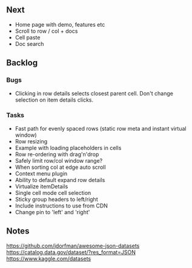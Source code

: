 ## Next

- Home page with demo, features etc
- Scroll to row / col + docs
- Cell paste
- Doc search

## Backlog

### Bugs

- Clicking in row details selects closest parent cell. Don't change selection on item details clicks.

### Tasks

- Fast path for evenly spaced rows (static row meta and instant virtual window)
- Row resizing
- Example with loading placeholders in cells
- Row re-ordering with drag'n'drop
- Safely limit row/col window range?
- When sorting col at edge auto scroll
- Context menu plugin
- Ability to default expand row details
- Virtualize itemDetails
- Single cell mode cell selection
- Sticky group headers to left/right
- Include instructions to use from CDN
- Change pin to 'left' and 'right'

## Notes

https://github.com/jdorfman/awesome-json-datasets
https://catalog.data.gov/dataset/?res_format=JSON
https://www.kaggle.com/datasets
